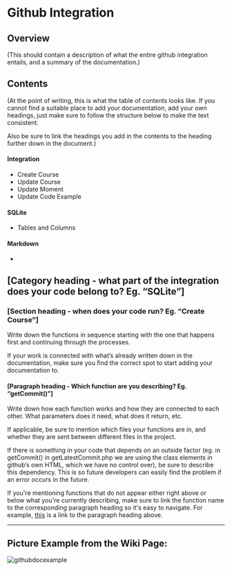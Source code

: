 # Github Integration

## Overview

(This should contain a description of what the entire github integration entails, and a summary of the documentation.)

## Contents

(At the point of writing, this is what the table of contents looks like. If you cannot find a suitable place to add your documentation, add your own headings, just make sure to follow the structure below to make the text consistent.

Also be sure to link the headings you add in the contents to the heading further down in the document.)

#### Integration
* Create Course
* Update Course
* Update Moment
* Update Code Example
#### SQLite
* Tables and Columns
#### Markdown
*


## [Category heading - what part of the integration does your code belong to? Eg. “SQLite”]

### [Section heading - when does your code run? Eg. “Create Course”]

Write down the functions in sequence starting with the one that happens first and continuing through the processes. 

If your work is connected with what’s already written down in the documentation, make sure you find the correct spot to start adding your documentation to. 

#### [Paragraph heading - Which function are you describing? Eg. “getCommit()”]

Write down how each function works and how they are connected to each other. What parameters does it need, what does it return, etc.

If applicable, be sure to mention which files your functions are in, and whether they are sent between different files in the project. 

If there is something in your code that depends on an outside factor (eg. in getCommit() in getLatestCommit.php we are using the class elements in github’s own HTML, which we have no control over), be sure to describe this dependency. This is so future developers can easily find the problem if an error occurs in the future. 

If you're mentioning functions that do not appear either right above or below what you're currently describing, make sure to link the function name to the corresponding paragraph heading so it's easy to navigate.
For example, [this](#paragraph-heading---which-function-are-you-describing-eg-getcommit) is a link to the paragraph heading above.

***


## Picture Example from the Wiki Page:



![githubdocexample](https://github.com/HGustavs/LenaSYS/assets/102578746/d3d46f5d-5066-4a81-8c57-428478b303a0)


